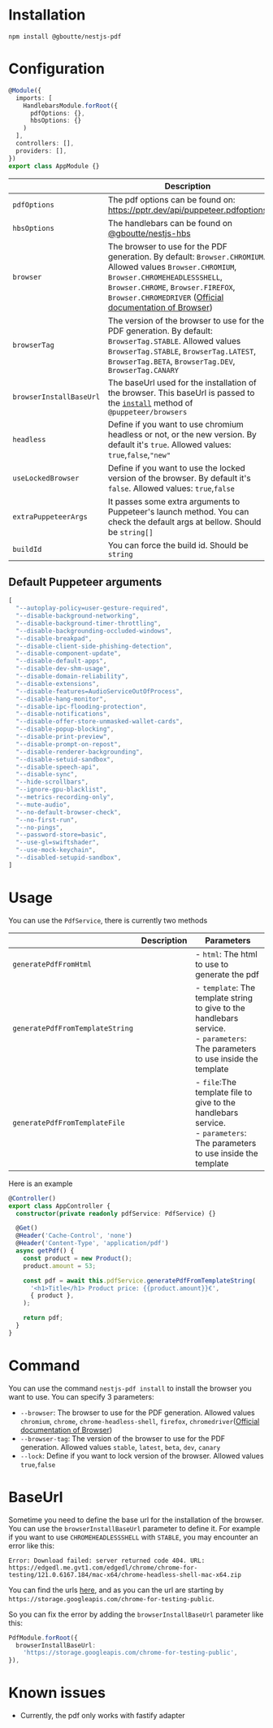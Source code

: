 # Installation

```shell
npm install @gboutte/nestjs-pdf
```

# Configuration

```ts
@Module({
  imports: [
    HandlebarsModule.forRoot({
      pdfOptions: {},
      hbsOptions: {}
    )
  ],
  controllers: [],
  providers: [],
})
export class AppModule {}
```
|                    | Description                                                                                                                                                                                                                                                                                    |
|--------------------|------------------------------------------------------------------------------------------------------------------------------------------------------------------------------------------------------------------------------------------------------------------------------------------------|
| `pdfOptions`       | The pdf options can be found on: https://pptr.dev/api/puppeteer.pdfoptions                                                                                                                                                                                                                     |
| `hbsOptions`       | The handlebars can be found on [@gboutte/nestjs-hbs](https://github.com/gboutte/nestjs-hbs)                                                                                                                                                                                                    |                                         |
| `browser` | The browser to use for the PDF generation. By default: `Browser.CHROMIUM`. Allowed values `Browser.CHROMIUM`, `Browser.CHROMEHEADLESSSHELL`, `Browser.CHROME`, `Browser.FIREFOX`, `Browser.CHROMEDRIVER` ([Official documentation of Browser](https://pptr.dev/browsers-api/browsers.browser)) |
| `browserTag` | The version of the browser to use for the PDF generation. By default: `BrowserTag.STABLE`. Allowed values `BrowserTag.STABLE`, `BrowserTag.LATEST`, `BrowserTag.BETA`, `BrowserTag.DEV`, `BrowserTag.CANARY`                                                                                   |
| `browserInstallBaseUrl` | The baseUrl used for the installation of the browser. This baseUrl is passed to the [`install`](https://pptr.dev/browsers-api/browsers.install) method of `@puppeteer/browsers`                                                                                                                |
| `headless`         | Define if you want to use chromium headless or not, or the new version. By default it's `true`. Allowed values: `true`,`false`,`"new"`                                                                                                                                                         |
| `useLockedBrowser`         | Define if you want to use the locked version of the browser. By default it's `false`. Allowed values: `true`,`false`                                                                                                                                                                           |
| `extraPuppeteerArgs`         | It passes some extra arguments to Puppeteer's launch method. You can check the default args at bellow. Should be `string[]`                                                                                                                                                                    |
| `buildId`         | You can force the build id. Should be `string`                                                                                                                                                                                                                                                 |


## Default Puppeteer arguments

```ts
[
  "--autoplay-policy=user-gesture-required",
  "--disable-background-networking",
  "--disable-background-timer-throttling",
  "--disable-backgrounding-occluded-windows",
  "--disable-breakpad",
  "--disable-client-side-phishing-detection",
  "--disable-component-update",
  "--disable-default-apps",
  "--disable-dev-shm-usage",
  "--disable-domain-reliability",
  "--disable-extensions",
  "--disable-features=AudioServiceOutOfProcess",
  "--disable-hang-monitor",
  "--disable-ipc-flooding-protection",
  "--disable-notifications",
  "--disable-offer-store-unmasked-wallet-cards",
  "--disable-popup-blocking",
  "--disable-print-preview",
  "--disable-prompt-on-repost",
  "--disable-renderer-backgrounding",
  "--disable-setuid-sandbox",
  "--disable-speech-api",
  "--disable-sync",
  "--hide-scrollbars",
  "--ignore-gpu-blacklist",
  "--metrics-recording-only",
  "--mute-audio",
  "--no-default-browser-check",
  "--no-first-run",
  "--no-pings",
  "--password-store=basic",
  "--use-gl=swiftshader",
  "--use-mock-keychain",
  "--disabled-setupid-sandbox",
]
```

# Usage



You can use the `PdfService`, there is currently two methods

|            | Description                                                                                                                      | Parameters                                                                                                          |
|------------|----------------------------------------------------------------------------------------------------------------------------------|---------------------------------------------------------------------------------------------------------------------|
| `generatePdfFromHtml` | | - `html`: The html to use to generate the pdf|
| `generatePdfFromTemplateString` | | - `template`: The template string to give to the handlebars service.<br>- `parameters`: The parameters to use inside the template|
| `generatePdfFromTemplateFile` | |- `file`:The template file to give to the handlebars service. <br>- `parameters`: The parameters to use inside the template|

Here is an example 
```ts
@Controller()
export class AppController {
  constructor(private readonly pdfService: PdfService) {}

  @Get()
  @Header('Cache-Control', 'none')
  @Header('Content-Type', 'application/pdf')
  async getPdf() {
    const product = new Product();
    product.amount = 53;

    const pdf = await this.pdfService.generatePdfFromTemplateString(
      '<h1>Title</h1> Product price: {{product.amount}}€',
      { product },
    );

    return pdf;
  }
}
```

# Command

You can use the command `nestjs-pdf install` to install the browser you want to use.
You can specify 3 parameters:
- `--browser`: The browser to use for the PDF generation. Allowed values `chromium`, `chrome`, `chrome-headless-shell`, `firefox`, `chromedriver`([Official documentation of Browser](https://pptr.dev/browsers-api/browsers.browser))
- `--browser-tag`: The version of the browser to use for the PDF generation. Allowed values `stable`, `latest`, `beta`, `dev`, `canary`
- `--lock`: Define if you want to lock version of the browser. Allowed values `true`,`false`

# BaseUrl

Sometime you need to define the base url for the installation of the browser. You can use the `browserInstallBaseUrl` parameter to define it.
For example if you want to use `CHROMEHEADLESSSHELL` with `STABLE`, you may encounter an error like this:
```
Error: Download failed: server returned code 404. URL: https://edgedl.me.gvt1.com/edgedl/chrome/chrome-for-testing/121.0.6167.184/mac-x64/chrome-headless-shell-mac-x64.zip
```
You can find the urls [here](https://googlechromelabs.github.io/chrome-for-testing/), and as you can the url are starting by `https://storage.googleapis.com/chrome-for-testing-public`.

So you can fix the error by adding the `browserInstallBaseUrl` parameter like this:
```ts
PdfModule.forRoot({
  browserInstallBaseUrl:
    'https://storage.googleapis.com/chrome-for-testing-public',
}),
```

# Known issues

- Currently, the pdf only works with fastify adapter
